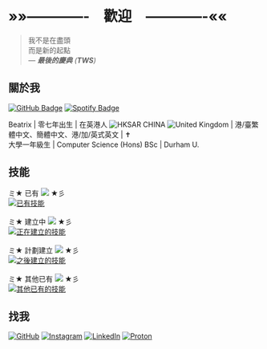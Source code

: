 # »»————-　歡迎　————-««

> 我不是在盡頭<br />
> 而是新的起點<br />
> *&mdash; **最後的慶典** (**TWS**)*

## 關於我

[![GitHub Badge](https://img.shields.io/badge/GitHub-@beatrix--chan-181717?logo=github)](https://github.com/beatrix-chan) [![Spotify Badge](https://img.shields.io/badge/正在播放-Cheers_to_Youth-1ed760?logo=spotify)](https://open.spotify.com/track/1XvOEvWtfa879Wk1wKHZ1M?si=3bc695579e414c00)

Beatrix | 零七年出生 | 在英港人 ![HKSAR CHINA](https://api.iconify.design/emojione-v1:flag-for-hong-kong-sar-china.svg) ![United Kingdom](https://api.iconify.design/twemoji:flag-united-kingdom.svg) | 港/臺繁體中文、簡體中文、港/加/英式英文 | :latin_cross:<br />
大學一年級生 | Computer Science (Hons) BSc | Durham U.

## 技能

ミ★ 已有 [![](https://files.catbox.moe/pt4tlt.gif)](https://rentry.co/dazaisentranceexam) ★彡<br />
[![已有技能](https://skills.syvixor.com/api/icons?i=html,css,python,git)](https://builder.syvixor.com/)<br />
<br />
ミ★ 建立中 [![](https://files.catbox.moe/0m1pa5.gif)](https://rentry.co/dazaisentranceexam) ★彡<br />
[![正在建立的技能](https://skills.syvixor.com/api/icons?i=ruby,javascript,typescript,nodejs,reactjs,docker)](https://builder.syvixor.com/)<br />
<br />
ミ★ 計劃建立 [![](https://files.catbox.moe/3afmy8.gif)](https://rentry.co/dazaisentranceexam) ★彡<br />
[![之後建立的技能](https://skills.syvixor.com/api/icons?i=java,swift,amazonwebservices,c,cpp,csharp,r,golang)](https://builder.syvixor.com/)<br />
<br />
ミ★ 其他已有 [![](https://files.catbox.moe/rzksqu.gif)](https://rentry.co/dazaisentranceexam) ★彡<br />
[![其他已有的技能](https://skills.syvixor.com/api/icons?i=markdown,adobephotoshop,adobeillustrator,adobeindesign,figma,latex,anaconda,netlify)](https://builder.syvixor.com/)<br />

## 找我

[![GitHub](https://skills.syvixor.com/api/icons?i=github)](https://github.com/beatrix-chan) [![Instagram](https://skills.syvixor.com/api/icons?i=instagram)](https://instagram.com/beatrix.chan_0827) [![LinkedIn](https://skills.syvixor.com/api/icons?i=linkedin)](https://uk.linkedin.com/in/beatrix-chan-52466b31b) [![Proton](https://skills.syvixor.com/api/icons?i=protonmail)](mailto:beatrix.chan.dev@proton.me)
